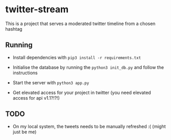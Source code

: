 # twitter-stream

This is a project that serves a moderated twitter timeline from a chosen hashtag

## Running

-   Install dependencies with `pip3 install -r requirements.txt`

-   Initialise the database by running the `python3 init_db.py` and follow the instructions

-   Start the server with `python3 app.py`

-   Get elevated access for your project in twitter (you need elevated access for api v1.1?!?!)

## TODO

- On my local system, the tweets needs to be manually refreshed :( (might just be me)
